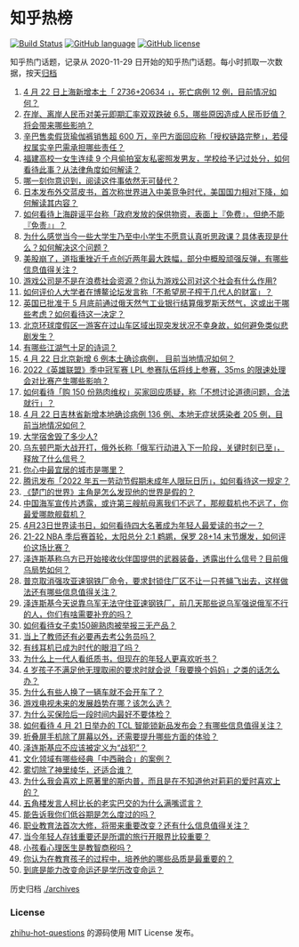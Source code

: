 # 知乎热榜
[![Build Status](https://github.com/ToWeLong/zhihu-hot-questions/workflows/CI/badge.svg)](https://github.com/ToWeLong/zhihu-hot-questions/actions)
[![GitHub language](https://img.shields.io/badge/language-golang-orange.svg)](https://golang.org/)
[![GitHub license](https://img.shields.io/github/license/ToWeLong/zhihu-hot-questions)](https://github.com/ToWeLong/zhihu-hot-questions/blob/main/LICENSE)

知乎热门话题，记录从 2020-11-29 日开始的知乎热门话题。每小时抓取一次数据，按天[归档](./archives)

<!-- BEGIN -->

1. [4 月 22 日上海新增本土「 2736+20634 」，死亡病例 12 例，目前情况如何？](https://www.zhihu.com/question/529537494)
1. [在岸、离岸人民币对美元即期汇率双双跌破 6.5，哪些原因造成人民币贬值？将会带来哪些影响？](https://www.zhihu.com/question/529164883)
1. [辛巴售卖假货瑜伽裤销售超 600 万，辛巴方面回应称「授权链路完整」，若侵权属实辛巴需承担哪些责任？](https://www.zhihu.com/question/529481939)
1. [福建高校一女生连续 9 个月偷拍室友私密照发男友，学校给予记过处分，如何看待此事？从法律角度如何解读？](https://www.zhihu.com/question/529469466)
1. [哪一刻你意识到，阅读这件事依然无可替代？](https://www.zhihu.com/question/528045763)
1. [日本发布外交蓝皮书，首次称世界进入中美竞争时代，美国国力相对下降，如何解读其内容？](https://www.zhihu.com/question/529467394)
1. [如何看待上海辟谣平台称「政府发放的保供物资，表面上『免费』，但绝不能『免责』」？](https://www.zhihu.com/question/529391992)
1. [为什么感觉当今一些大学生乃至中小学生不愿意认真听思政课？具体表现是什么？如何解决这个问题？](https://www.zhihu.com/question/526101126)
1. [美股崩了，道指重挫近千点创近两年最大跌幅，部分中概股顽强反弹，有哪些信息值得关注？](https://www.zhihu.com/question/529538289)
1. [游戏公司是不是在浪费社会资源？你认为游戏公司对这个社会有什么作用?](https://www.zhihu.com/question/527671914)
1. [如何评价人大学者在博鳌论坛发言称「不希望房子榨干几代人的财富」？](https://www.zhihu.com/question/529278831)
1. [英国已批准于 5 月底前通过俄天然气工业银行结算俄罗斯天然气，这或出于哪些考虑？如何看待这一决定？](https://www.zhihu.com/question/529463927)
1. [北京环球度假区一游客在过山车区域出现突发状况不幸身故，如何避免类似悲剧发生？](https://www.zhihu.com/question/529476713)
1. [有哪些江湖气十足的诗词？](https://www.zhihu.com/question/518595261)
1. [4 月 22 日北京新增 6 例本土确诊病例， 目前当地情况如何？](https://www.zhihu.com/question/529446718)
1. [2022《英雄联盟》季中冠军赛 LPL 参赛队伍将线上参赛，35ms 的限速处理会对比赛产生哪些影响？](https://www.zhihu.com/question/529306716)
1. [如何看待「购 150 份熟肉维权」买家回应质疑，称「不想讨论道德问题，合法就行」？](https://www.zhihu.com/question/529560787)
1. [4 月 22 日吉林省新增本地确诊病例 136 例、本地无症状感染者 205 例，目前当地情况如何？](https://www.zhihu.com/question/529543210)
1. [大学宿舍毁了多少人?](https://www.zhihu.com/question/521577873)
1. [乌东顿巴斯大战开打，俄外长称「俄军行动进入下一阶段，关键时刻已至」，释放了什么信号？](https://www.zhihu.com/question/528894775)
1. [你心中最宜居的城市是哪里？](https://www.zhihu.com/question/348856288)
1. [腾讯发布「2022 年五一劳动节假期未成年人限玩日历」，如何看待这一规定？](https://www.zhihu.com/question/529393563)
1. [《楚门的世界》主角是怎么发现他的世界是假的？](https://www.zhihu.com/question/514821713)
1. [中国海军宣传片透露，或许第三艘航母离我们不远了，那舰载机也不远了，你最爱哪款舰载机？](https://www.zhihu.com/question/529407733)
1. [4月23日世界读书日，如何看待四大名著成为年轻人最爱读的书之一？](https://www.zhihu.com/question/529449731)
1. [21-22 NBA 季后赛首轮，太阳总分 2:1 鹈鹕，保罗 28+14 末节爆发，如何评价这场比赛？](https://www.zhihu.com/question/529545851)
1. [泽连斯基称乌方已开始接收伙伴国提供的武器装备，透露出什么信号？目前俄乌局势如何？](https://www.zhihu.com/question/529536910)
1. [普京取消强攻亚速钢铁厂命令，要求封锁住厂区不让一只苍蝇飞出去，这样做法还有哪些信息值得关注？](https://www.zhihu.com/question/529277534)
1. [泽连斯基今天说靠乌军无法守住亚速钢铁厂，前几天那些说乌军强说俄军不行的人，你们有啥需要补充的吗？](https://www.zhihu.com/question/529357226)
1. [如何看待女子卖150碗熟肉被举报三无产品？](https://www.zhihu.com/question/529257007)
1. [当上了教师还有必要再去考公务员吗？](https://www.zhihu.com/question/527214593)
1. [有线耳机已成为时代的眼泪了吗？](https://www.zhihu.com/question/469440223)
1. [为什么上一代人看纸质书，但现在的年轻人更喜欢听书？](https://www.zhihu.com/question/529464140)
1. [4 岁孩子不满足他无理取闹的要求时就会说「我要换个妈妈」之类的话怎么办？](https://www.zhihu.com/question/528036395)
1. [为什么有些人换了一辆车就不会开车了？](https://www.zhihu.com/question/529257859)
1. [游戏电视未来的发展趋势在哪？该怎么选？](https://www.zhihu.com/question/529421420)
1. [为什么买保险后一段时间内最好不要体检？](https://www.zhihu.com/question/401085516)
1. [如何看待 4 月 21 日举办的 TCL 智能锁新品发布会？有哪些信息值得关注？](https://www.zhihu.com/question/524832351)
1. [折叠屏手机除了屏幕以外，还需要提升哪些方面的体验？](https://www.zhihu.com/question/528129150)
1. [泽连斯基应不应该被定义为“战犯”？](https://www.zhihu.com/question/529444185)
1. [文化领域有哪些经典「中西融合」的案例？](https://www.zhihu.com/question/529409965)
1. [雾切除了神里绫华，还适合谁？](https://www.zhihu.com/question/528922375)
1. [为什么我会喜欢上原著里的斯内普，而且是在不知道他对莉莉的爱时喜欢上的？](https://www.zhihu.com/question/528044520)
1. [五角楼发言人柯比长的老实巴交的为什么满嘴谎言？](https://www.zhihu.com/question/528761021)
1. [能告诉我你们低谷期是怎么度过的吗？](https://www.zhihu.com/question/529210797)
1. [职业教育法首次大修，将带来重要改变？还有什么信息值得关注？](https://www.zhihu.com/question/529087091)
1. [当今年轻人存钱重要还是所谓的旅行开眼界比较重要？](https://www.zhihu.com/question/526378248)
1. [小孩看心理医生是教智商税吗？](https://www.zhihu.com/question/529382441)
1. [你认为在教育孩子的过程中，培养他的哪些品质是最重要的？](https://www.zhihu.com/question/529548053)
1. [到底是能力改变命运还是学历改变命运？](https://www.zhihu.com/question/529214611)

<!-- END -->

历史归档 [./archives](./archives)


### License
[zhihu-hot-questions](https://github.com/towelong/zhihu-hot-questions) 的源码使用 MIT License 发布。